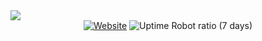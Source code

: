 <img src="https://capsule-render.vercel.app/api?type=waving&color=gradient&height=200&section=header&text=Avengers%20Assemble&fontSize=80&fontAlignY=35&animation=twinkling&fontColor=gradient" />
<div align="center">
<a href="http://koushikpuppala.live"><img alt="Website" src="https://img.shields.io/website?style=social&url=https%3A%2F%2Favengers-assemble.tech" /></a>
<img alt="Uptime Robot ratio (7 days)" src="https://img.shields.io/uptimerobot/ratio/7/m787686560-b6b5d21868174886a3c037b6?style=social">
</div>